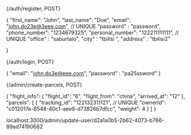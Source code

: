 {/auth/register, POST}

{
  "first_name": "John",
  "last_name": "Doe",
  "email": "john.do23e@3eee.com",   // UNIQUE
  "password" : "password",
  "phone_number": "1234679325",
  "personal_number": "122211111111", // UNIQUE
  "office" : "saburtalo",
  "city" : "tbilisi ",
  "address" : "tbilisi2"

}

{/auth/login, POST} 

{
    "email": "john.do3e@eee.com",
    "password" : "pa25ssword"
}


 {/admin/create-parcels, POST}

 {
    "flight_info": {
        "flight_id": "6",
        "flight_from": "china",
        "arrived_at": "12"
    },
    "parcels": [
        {
            "tracking_id": "122132311121",   // UNIQUE
            "ownerId": "c012017e-6548-40c1-aee9-d73826b7dfcc",
            "weight": 4
        }
    ]
}


localhost:3000/admin/update-user/d2a1a0b5-2b62-4073-b766-89ad74190682